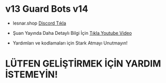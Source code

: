 # v13 Guard Bots v14

- lesnar.shop [Discord Tıkla](https://discord.gg/lesnar)

- Şuan Yayında Daha Detaylı Bilgi İçin [Tıkla Youtube Video](https://www.youtube.com/watch?v=iUmLoEZ8JKo)

- Yardımları ve kodlamaları için Stark Atmayı Unutmayın!

# LÜTFEN GELİŞTİRMEK İÇİN YARDIM İSTEMEYİN!
